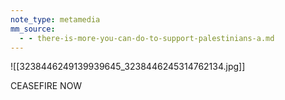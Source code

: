 ```yaml
---
note_type: metamedia
mm_source:
  - - there-is-more-you-can-do-to-support-palestinians-a.md
---
```


![[3238446249139939645_3238446245314762134.jpg]]

CEASEFIRE
NOW

